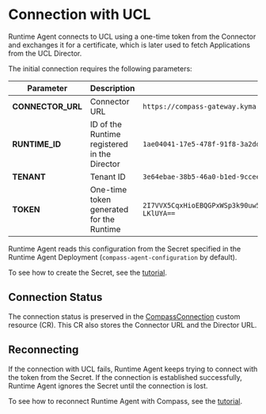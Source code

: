 # Connection with UCL

Runtime Agent connects to UCL using a one-time token from the Connector and exchanges it for a certificate, which is later used to fetch Applications from the UCL Director.

The initial connection requires the following parameters:

| **Parameter** | **Description** | **Example value** |
|---------------|-----------------|-------------------|
| **CONNECTOR_URL** | Connector URL | `https://compass-gateway.kyma.local/connector/graphql` |
| **RUNTIME_ID** | ID of the Runtime registered in the Director | `1ae04041-17e5-478f-91f8-3a2ddc7700de` |
| **TENANT** | Tenant ID  | `3e64ebae-38b5-46a0-b1ed-9ccee153a0ae` |
| **TOKEN** | One-time token generated for the Runtime | `2I7VVX5CqxHioEBQGPxWSp3k90uw51tmx5dbo0IZd5VNFzGoPfppYrMIuoCNwFOKp05wsioJNLJYxdI-LKlUYA==` |

Runtime Agent reads this configuration from the Secret specified in the Runtime Agent Deployment (`compass-agent-configuration` by default).

To see how to create the Secret, see the [tutorial](../tutorials/01-90-configure-runtime-agent-with-compass.md).


## Connection Status

The connection status is preserved in the [CompassConnection](../resources/06-20-compassconnection.md) custom resource (CR). This CR also stores the Connector URL and the Director URL.


## Reconnecting

If the connection with UCL fails, Runtime Agent keeps trying to connect with the token from the Secret. If the connection is established successfully, Runtime Agent ignores the Secret until the connection is lost.

To see how to reconnect Runtime Agent with Compass, see the [tutorial](../tutorials/01-100-reconnect-runtime-agent-with-compass.md).
